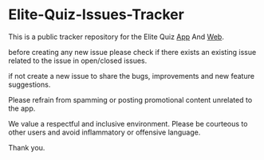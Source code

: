 # Elite-Quiz-Issues-Tracker

This is a public tracker repository for the Elite Quiz [App](https://codecanyon.net/item/elite-quiz-the-flutter-quiz-app/33570423) And [Web](https://codecanyon.net/item/elite-quiz-trivia-quiz-quiz-game-web-version/36712217).

before creating any new issue please check if there exists an existing issue related to the issue in open/closed issues.

if not create a new issue to share the bugs, improvements and new feature suggestions.

Please refrain from spamming or posting promotional content unrelated to the app.

We value a respectful and inclusive environment. Please be courteous to other users and avoid inflammatory or offensive language.

Thank you.
